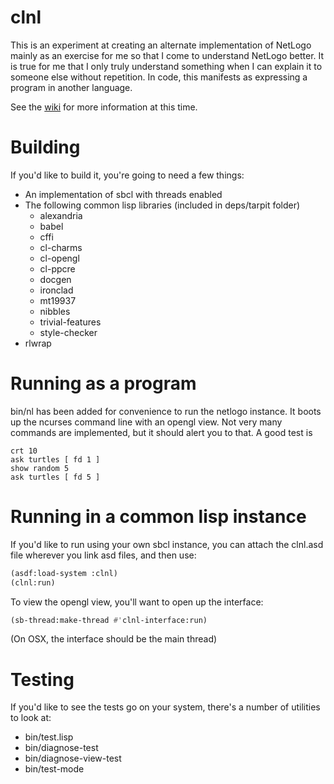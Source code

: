 # clnl

This is an experiment at creating an alternate implementation of NetLogo mainly as an exercise for me so that I come to understand NetLogo better.  It is true for me that I only truly understand something when I can explain it to someone else without repetition.  In code, this manifests as expressing a program in another language.

See the [wiki](https://github.com/frankduncan/clnl/wiki) for more information at this time.

# Building

If you'd like to build it, you're going to need a few things:

* An implementation of sbcl with threads enabled
* The following common lisp libraries (included in deps/tarpit folder)
  * alexandria
  * babel
  * cffi
  * cl-charms
  * cl-opengl
  * cl-ppcre
  * docgen
  * ironclad
  * mt19937
  * nibbles
  * trivial-features
  * style-checker
* rlwrap

# Running as a program

bin/nl has been added for convenience to run the netlogo instance.  It boots up the ncurses command line with an opengl view.  Not very many commands are implemented, but it should alert you to that.  A good test is

```
crt 10
ask turtles [ fd 1 ]
show random 5
ask turtles [ fd 5 ]
```

# Running in a common lisp instance

If you'd like to run using your own sbcl instance, you can attach the clnl.asd file wherever you link asd files, and then use:

```lisp
(asdf:load-system :clnl)
(clnl:run)
```

To view the opengl view, you'll want to open up the interface:

```lisp
(sb-thread:make-thread #'clnl-interface:run)
```

(On OSX, the interface should be the main thread)

# Testing

If you'd like to see the tests go on your system, there's a number of utilities to look at:

* bin/test.lisp
* bin/diagnose-test
* bin/diagnose-view-test
* bin/test-mode
